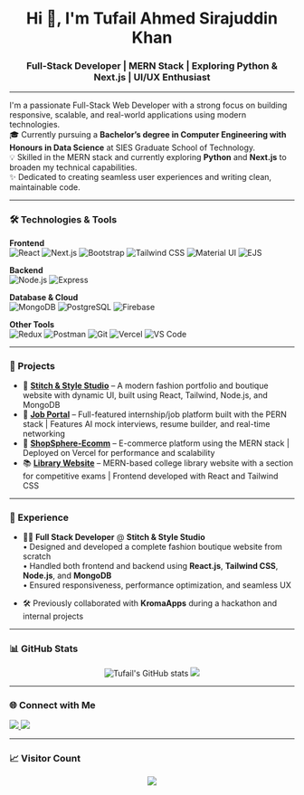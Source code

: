 <h1 align="center">Hi 👋, I'm Tufail Ahmed Sirajuddin Khan</h1>
<h3 align="center">Full-Stack Developer | MERN Stack | Exploring Python & Next.js | UI/UX Enthusiast</h3>

---

I'm a passionate Full-Stack Web Developer with a strong focus on building responsive, scalable, and real-world applications using modern technologies.  
🎓 Currently pursuing a **Bachelor’s degree in Computer Engineering with Honours in Data Science** at SIES Graduate School of Technology.  
💡 Skilled in the MERN stack and currently exploring **Python** and **Next.js** to broaden my technical capabilities.  
✨ Dedicated to creating seamless user experiences and writing clean, maintainable code.

---

### 🛠️ Technologies & Tools

**Frontend**  
![React](https://img.shields.io/badge/React-20232A?style=for-the-badge&logo=react&logoColor=61DAFB)
![Next.js](https://img.shields.io/badge/Next.js-000000?style=for-the-badge&logo=nextdotjs&logoColor=white)
![Bootstrap](https://img.shields.io/badge/Bootstrap-563D7C?style=for-the-badge&logo=bootstrap&logoColor=white)
![Tailwind CSS](https://img.shields.io/badge/Tailwind_CSS-38B2AC?style=for-the-badge&logo=tailwind-css&logoColor=white)
![Material UI](https://img.shields.io/badge/MUI-007FFF?style=for-the-badge&logo=mui&logoColor=white)
![EJS](https://img.shields.io/badge/EJS-232F3E?style=for-the-badge)

**Backend**  
![Node.js](https://img.shields.io/badge/Node.js-339933?style=for-the-badge&logo=nodedotjs&logoColor=white)
![Express](https://img.shields.io/badge/Express.js-000000?style=for-the-badge&logo=express&logoColor=white)

**Database & Cloud**  
![MongoDB](https://img.shields.io/badge/MongoDB-4EA94B?style=for-the-badge&logo=mongodb&logoColor=white)
![PostgreSQL](https://img.shields.io/badge/Postgres-4169E1?style=for-the-badge&logo=postgresql&logoColor=white)
![Firebase](https://img.shields.io/badge/Firebase-ffca28?style=for-the-badge&logo=firebase&logoColor=black)

**Other Tools**  
![Redux](https://img.shields.io/badge/Redux-764ABC?style=for-the-badge&logo=redux&logoColor=white)
![Postman](https://img.shields.io/badge/Postman-FF6C37?style=for-the-badge&logo=postman&logoColor=white)
![Git](https://img.shields.io/badge/Git-F05032?style=for-the-badge&logo=git&logoColor=white)
![Vercel](https://img.shields.io/badge/Vercel-000000?style=for-the-badge&logo=vercel&logoColor=white)
![VS Code](https://img.shields.io/badge/VSCode-007ACC?style=for-the-badge&logo=visual-studio-code&logoColor=white)

---

### 🚀 Projects

- 👗 [**Stitch & Style Studio**](https://www.stitchandstyle.studio/) – A modern fashion portfolio and boutique website with dynamic UI, built using React, Tailwind, Node.js, and MongoDB  
- 🔐 [**Job Portal**](https://github.com/KhanTufailahmed/Job-Portal) – Full-featured internship/job platform built with the PERN stack | Features AI mock interviews, resume builder, and real-time networking  
- 🛒 [**ShopSphere-Ecomm**](https://github.com/KhanTufailahmed/ShopSphere-Ecomm) – E-commerce platform using the MERN stack | Deployed on Vercel for performance and scalability  
- 📚 [**Library Website**](https://github.com/GST-Library/Libray-Website) – MERN-based college library website with a section for competitive exams | Frontend developed with React and Tailwind CSS

---

### 💼 Experience

- 👨‍💻 **Full Stack Developer** @ **Stitch & Style Studio**  
  • Designed and developed a complete fashion boutique website from scratch  
  • Handled both frontend and backend using **React.js**, **Tailwind CSS**, **Node.js**, and **MongoDB**  
  • Ensured responsiveness, performance optimization, and seamless UX

- 🛠️ Previously collaborated with **KromaApps** during a hackathon and internal projects

---

### 📊 GitHub Stats

<p align="center">
  <img src="https://github-readme-stats.vercel.app/api?username=KhanTufailahmed&show_icons=true&theme=github_dark" alt="Tufail's GitHub stats" />
  <img src="https://github-readme-stats.vercel.app/api/top-langs/?username=KhanTufailahmed&layout=compact&theme=github_dark" />
</p>

---

### 🌐 Connect with Me

<p>
  <a href="https://www.linkedin.com/in/tufail-ahmed-khan-1b01032a7/">
    <img src="https://img.shields.io/badge/LinkedIn-blue?style=for-the-badge&logo=linkedin&logoColor=white" />
  </a>
  <a href="mailto:tufailahmed376@gmail.com">
    <img src="https://img.shields.io/badge/Gmail-red?style=for-the-badge&logo=gmail&logoColor=white" />
  </a>
</p>

---

### 📈 Visitor Count

<p align="center">
  <img src="https://profile-counter.glitch.me/KhanTufailahmed/count.svg" />
</p>

